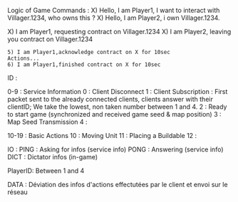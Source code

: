 Logic of Game Commands : 
    X) Hello, I am Player1, I want to interact with Villager.1234, who owns this ?
    X) Hello, I am Player2, i own Villager.1234.

X) I am Player1, requesting contract on Villager.1234
X) I am Player2, leaving you contract on Villager.1234

    5) I am Player1,acknowledge contract on X for 10sec
    Actions...
    6) I am Player1,finished contract on X for 10sec



ID : 

0-9 : Service Information
0 : Client Disconnect
1 : Client Subscription : First packet sent to the already connected clients, clients answer with their clientID; We take the lowest, non taken number between 1 and 4.
2 : Ready to start game (synchronized and received game seed & map position)
3 : Map Seed Transmission
4 : 

10-19 : Basic Actions
10 : Moving Unit
11 : Placing a Buildable
12 : 


IO : 
PING : Asking for infos (service info)
PONG : Answering (service info)
DICT : Dictator infos (in-game)

PlayerID:
Between 1 and 4

DATA : 
Déviation des infos d'actions effectutées par le client et envoi sur le réseau